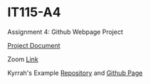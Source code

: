 # IT115-A4
Assignment 4: Github Webpage Project

[Project Document](https://docs.google.com/document/d/1_FpcUmGhpoYznKXcMBRqR-xK26yVamMxy56O3lm8nYk/edit?usp=sharing)

Zoom [Link]([https://us05web.zoom.us/j/83279241502?pwd=T232vCQBypYgDmPg6kaHOMYDbdvrZI.1](https://us05web.zoom.us/j/84258841433?pwd=jEaBVM4yQoZSnmM92DbeF82Kj2EVbL.1))

Kyrrah's Example [Repository](https://github.com/kyrrahnork/IT115-A4-G9) and [Github Page](https://kyrrahnork.github.io/IT115-A4-G9/)
